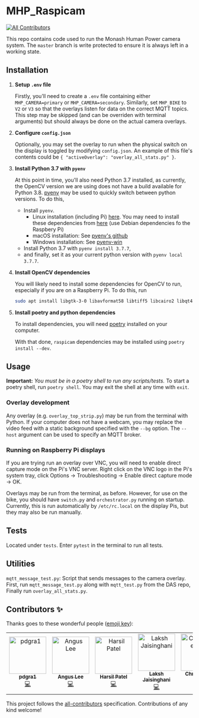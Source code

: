 # MHP_Raspicam
[![All Contributors](https://img.shields.io/badge/all_contributors-5-orange.svg?style=flat-square)](#contributors)

This repo contains code used to run the Monash Human Power camera system. The `master` branch is write protected to ensure it is always left in a working state.

## Installation

1. **Setup `.env` file**

    Firstly, you'll need to create a `.env` file containing either `MHP_CAMERA=primary` or `MHP_CAMERA=secondary`. Similarly, set `MHP_BIKE` to `V2` or `V3` so that the overlays listen for data on the correct MQTT topics. This step may be skipped (and can be overriden with terminal arguments) but should always be done on the actual camera overlays.

2. **Configure `config.json`**

    Optionally, you may set the overlay to run when the physical switch on the display is toggled by modifying `config.json`. An example of this file's contents could be `{ "activeOverlay": "overlay_all_stats.py" }`.

3. **Install Python 3.7 with `pyenv`**

    At this point in time, you'll also need Python 3.7 installed, as currently, the OpenCV version we are using does not have a build available for Python 3.8. [pyenv](https://github.com/pyenv/pyenv) may be used to quickly switch between python versions. To do this,

    - Install `pyenv`.
        - Linux installation (including Pi) [here](https://github.com/pyenv/pyenv-installer). You may need to install these dependencies from [here](https://github.com/pyenv/pyenv/wiki/Common-build-problems) (use Debian dependencies fo the Raspbery Pi)
        - macOS installation: See [pyenv's github](https://github.com/pyenv/pyenv)
        - Windows installation: See [pyenv-win](https://github.com/pyenv-win/pyenv-win)
    - Install Python 3.7 with `pyenv install 3.7.7`,
    - and finally, set it as your current python version with `pyenv local 3.7.7`.

4. **Install OpenCV dependencies**

    You will likely need to install some dependencies for OpenCV to run, especially if you are on a Raspberry Pi. To do this, run
    ```bash
    sudo apt install libgtk-3-0 libavformat58 libtiff5 libcairo2 libqt4-test libpango-1.0-0 libopenexr23 libavcodec58 libilmbase23 libatk1.0-0 libpangocairo-1.0-0 libwebp6 libqtgui4 libavutil56 libjasper1 libqtcore4 libcairo-gobject2 libswscale5 libgdk-pixbuf2.0-0
    ```

5. **Install poetry and python dependencies**

    To install dependencies, you will need [poetry](https://python-poetry.org/docs/#installation) installed on your computer.

    With that done, `raspicam` dependencies may be installed using `poetry install --dev`.

## Usage

**Important:** *You must be in a poetry shell to run any scripts/tests.* To start a poetry shell, run `poetry shell`. You may exit the shell at any time with `exit`.

### Overlay development

Any overlay (e.g. `overlay_top_strip.py`) may be run from the terminal with Python. If your computer does not have a webcam, you may replace the video feed with a static background specified with the `--bg` option. The `--host` argument can be used to specify an MQTT broker.

### Running on Raspberry Pi displays

If you are trying run an overlay over VNC, you will need to enable direct capture mode on the Pi's VNC server. Right click on the VNC logo in the Pi's system tray, click Options -> Troubleshooting -> Enable direct capture mode -> OK.

Overlays may be run from the terminal, as before. However, for use on the bike, you should have `switch.py` and `orchestrator.py` running on startup. Currently, this is run automatically by `/etc/rc.local` on the display Pis, but they may also be run manually.

## Tests

Located under `tests`. Enter `pytest` in the terminal to run all tests.

## Utilities
`mqtt_message_test.py`: Script that sends messages to the camera overlay. First, run `mqtt_message_test.py` along with `mqtt_test.py` from the DAS repo, Finally run `overlay_all_stats.py`.

## Contributors ✨

Thanks goes to these wonderful people ([emoji key](https://allcontributors.org/docs/en/emoji-key)):

<!-- ALL-CONTRIBUTORS-LIST:START - Do not remove or modify this section -->
<!-- prettier-ignore -->
<table>
  <tr>
    <td align="center"><a href="https://github.com/pdgra1"><img src="https://avatars3.githubusercontent.com/u/33751672?v=4" width="100px;" alt="pdgra1"/><br /><sub><b>pdgra1</b></sub></a><br /><a href="https://github.com/monash-human-power/raspicam/commits?author=pdgra1" title="Code">💻</a></td>
    <td align="center"><a href="https://khlee.me"><img src="https://avatars3.githubusercontent.com/u/18709969?v=4" width="100px;" alt="Angus Lee"/><br /><sub><b>Angus Lee</b></sub></a><br /><a href="https://github.com/monash-human-power/raspicam/commits?author=khanguslee" title="Code">💻</a></td>
    <td align="center"><a href="https://twitter.com/harsilspatel"><img src="https://avatars1.githubusercontent.com/u/25992839?v=4" width="100px;" alt="Harsil Patel"/><br /><sub><b>Harsil Patel</b></sub></a><br /><a href="https://github.com/monash-human-power/raspicam/commits?author=harsilspatel" title="Code">💻</a></td>
    <td align="center"><a href="https://github.com/lakshjaisinghani"><img src="https://avatars3.githubusercontent.com/u/45281017?v=4" width="100px;" alt="Laksh Jaisinghani"/><br /><sub><b>Laksh Jaisinghani</b></sub></a><br /><a href="https://github.com/monash-human-power/raspicam/commits?author=lakshjaisinghani" title="Code">💻</a></td>
    <td align="center"><a href="https://github.com/hallgchris"><img src="https://avatars2.githubusercontent.com/u/17876556?v=4" width="100px;" alt="Christopher Hall"/><br /><sub><b>Christopher Hall</b></sub></a><br /><a href="https://github.com/monash-human-power/raspicam/commits?author=hallgchris" title="Code">💻</a></td>
  </tr>
</table>

<!-- ALL-CONTRIBUTORS-LIST:END -->

This project follows the [all-contributors](https://github.com/all-contributors/all-contributors) specification. Contributions of any kind welcome!